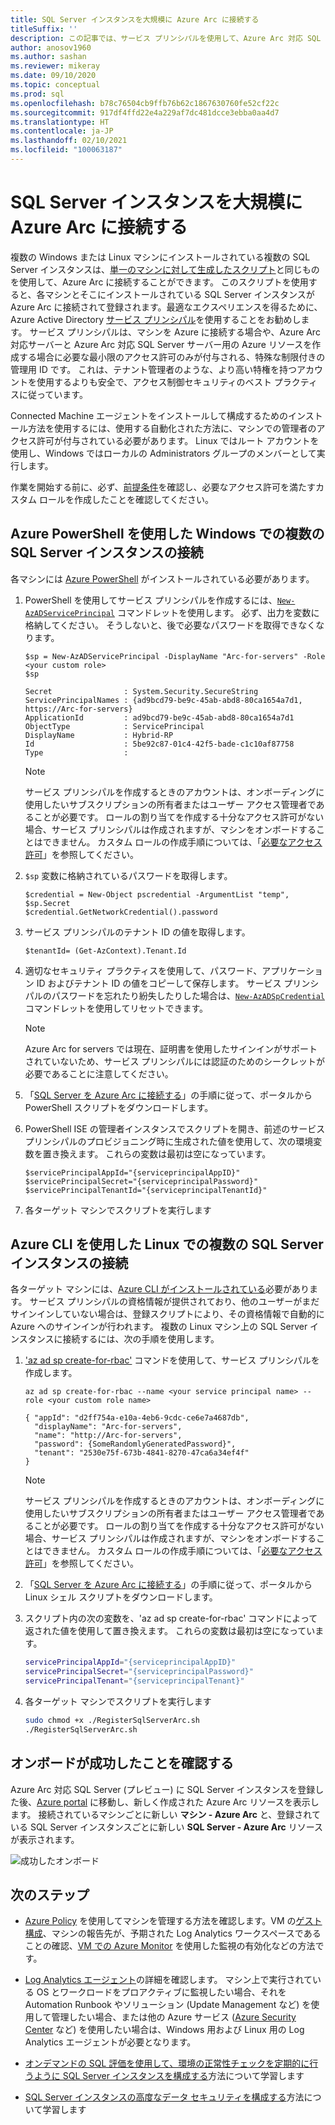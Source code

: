```yaml
---
title: SQL Server インスタンスを大規模に Azure Arc に接続する
titleSuffix: ''
description: この記事では、サービス プリンシパルを使用して、Azure Arc 対応 SQL Server サーバー (プレビュー) として SQL Server インスタンスを接続する方法について学習します。
author: anosov1960
ms.author: sashan
ms.reviewer: mikeray
ms.date: 09/10/2020
ms.topic: conceptual
ms.prod: sql
ms.openlocfilehash: b78c76504cb9ffb76b62c1867630760fe52cf22c
ms.sourcegitcommit: 917df4ffd22e4a229af7dc481dcce3ebba0aa4d7
ms.translationtype: HT
ms.contentlocale: ja-JP
ms.lasthandoff: 02/10/2021
ms.locfileid: "100063187"
---
```

# <a name="connect-sql-server-instances-to-azure-arc-at-scale"></a>SQL Server インスタンスを大規模に Azure Arc に接続する

複数の Windows または Linux マシンにインストールされている複数の SQL Server インスタンスは、[単一のマシンに対して生成したスクリプト](connect.md)と同じものを使用して、Azure Arc に接続することができます。 このスクリプトを使用すると、各マシンとそこにインストールされている SQL Server インスタンスが Azure Arc に接続されて登録されます。最適なエクスペリエンスを得るために、Azure Active Directory [サービス プリンシパル](/azure/active-directory/develop/app-objects-and-service-principals)を使用することをお勧めします。 サービス プリンシパルは、マシンを Azure に接続する場合や、Azure Arc 対応サーバーと Azure Arc 対応 SQL Server サーバー用の Azure リソースを作成する場合に必要な最小限のアクセス許可のみが付与される、特殊な制限付きの管理用 ID です。 これは、テナント管理者のような、より高い特権を持つアカウントを使用するよりも安全で、アクセス制御セキュリティのベスト プラクティスに従っています。  

Connected Machine エージェントをインストールして構成するためのインストール方法を使用するには、使用する自動化された方法に、マシンでの管理者のアクセス許可が付与されている必要があります。 Linux ではルート アカウントを使用し、Windows ではローカルの Administrators グループのメンバーとして実行します。

作業を開始する前に、必ず、[前提条件](overview.md#prerequisites)を確認し、必要なアクセス許可を満たすカスタム ロールを作成したことを確認してください。

## <a name="connecting-multiple-sql-server-instances-on-windows-using-azure-powershell"></a>Azure PowerShell を使用した Windows での複数の SQL Server インスタンスの接続

各マシンには [Azure PowerShell](/powershell/azure/install-az-ps) がインストールされている必要があります。

1. PowerShell を使用してサービス プリンシパルを作成するには、[`New-AzADServicePrincipal`](/powershell/module/az.resources/new-azadserviceprincipal) コマンドレットを使用します。 必ず、出力を変数に格納してください。 そうしないと、後で必要なパスワードを取得できなくなります。

    ```azurepowershell-interactive
    $sp = New-AzADServicePrincipal -DisplayName "Arc-for-servers" -Role <your custom role>
    $sp
    ```

    ```output
    Secret                : System.Security.SecureString
    ServicePrincipalNames : {ad9bcd79-be9c-45ab-abd8-80ca1654a7d1, https://Arc-for-servers}
    ApplicationId         : ad9bcd79-be9c-45ab-abd8-80ca1654a7d1
    ObjectType            : ServicePrincipal
    DisplayName           : Hybrid-RP
    Id                    : 5be92c87-01c4-42f5-bade-c1c10af87758
    Type                  :
    ```

   > [!NOTE]
   > サービス プリンシパルを作成するときのアカウントは、オンボーディングに使用したいサブスクリプションの所有者またはユーザー アクセス管理者であることが必要です。 ロールの割り当てを作成する十分なアクセス許可がない場合、サービス プリンシパルは作成されますが、マシンをオンボードすることはできません。 カスタム ロールの作成手順については、「[必要なアクセス許可](overview.md#required-permissions)」を参照してください。

2. `$sp` 変数に格納されているパスワードを取得します。

   ```azurepowershell-interactive
   $credential = New-Object pscredential -ArgumentList "temp", $sp.Secret
   $credential.GetNetworkCredential().password
   ```
3. サービス プリンシパルのテナント ID の値を取得します。
 
   ```azurepowershell-interactive
   $tenantId= (Get-AzContext).Tenant.Id
   ```
4. 適切なセキュリティ プラクティスを使用して、パスワード、アプリケーション ID およびテナント ID の値をコピーして保存します。 サービス プリンシパルのパスワードを忘れたり紛失したりした場合は、[`New-AzADSpCredential`](/powershell/module/azurerm.resources/new-azurermadspcredential) コマンドレットを使用してリセットできます。

   > [!NOTE]
   > Azure Arc for servers では現在、証明書を使用したサインインがサポートされていないため、サービス プリンシパルには認証のためのシークレットが必要であることに注意してください。

5. 「[SQL Server を Azure Arc に接続する](connect.md)」の手順に従って、ポータルから PowerShell スクリプトをダウンロードします。

6. PowerShell ISE の管理者インスタンスでスクリプトを開き、前述のサービス プリンシパルのプロビジョニング時に生成された値を使用して、次の環境変数を置き換えます。 これらの変数は最初は空になっています。

   ```azurepowershell-interactive
   $servicePrincipalAppId="{serviceprincipalAppID}"
   $servicePrincipalSecret="{serviceprincipalPassword}"
   $servicePrincipalTenantId="{serviceprincipalTenantId}"
   ```

7. 各ターゲット マシンでスクリプトを実行します

## <a name="connecting-multiple-sql-server-instances-on-linux-using-azure-cli"></a>Azure CLI を使用した Linux での複数の SQL Server インスタンスの接続

各ターゲット マシンには、[Azure CLI がインストールされている](/cli/azure/install-azure-cli)必要があります。 サービス プリンシパルの資格情報が提供されており、他のユーザーがまだサインインしていない場合は、登録スクリプトにより、その資格情報で自動的に Azure へのサインインが行われます。 複数の Linux マシン上の SQL Server インスタンスに接続するには、次の手順を使用します。

1. ['az ad sp create-for-rbac'](/cli/azure/ad/sp#az_ad_sp_create_for_rbac) コマンドを使用して、サービス プリンシパルを作成します。

   ```azurecli-interactive
   az ad sp create-for-rbac --name <your service principal name> --role <your custom role name>
   ```

   ```output
   { "appId": "d2ff754a-e10a-4eb6-9cdc-ce6e7a4687db",
     "displayName": "Arc-for-servers",
     "name": "http://Arc-for-servers",
     "password": {SomeRandomlyGeneratedPassword}",
     "tenant": "2530e75f-673b-4841-8270-47ca6a34ef4f"
   }
   ```

   > [!NOTE]
   > サービス プリンシパルを作成するときのアカウントは、オンボーディングに使用したいサブスクリプションの所有者またはユーザー アクセス管理者であることが必要です。 ロールの割り当てを作成する十分なアクセス許可がない場合、サービス プリンシパルは作成されますが、マシンをオンボードすることはできません。 カスタム ロールの作成手順については、「[必要なアクセス許可](overview.md#required-permissions)」を参照してください。

2. 「[SQL Server を Azure Arc に接続する](connect.md)」の手順に従って、ポータルから Linux シェル スクリプトをダウンロードします。

3. スクリプト内の次の変数を、'az ad sp create-for-rbac' コマンドによって返された値を使用して置き換えます。 これらの変数は最初は空になっています。

   ```bash
   servicePrincipalAppId="{serviceprincipalAppID}"
   servicePrincipalSecret="{serviceprincipalPassword}"
   servicePrincipalTenant="{serviceprincipalTenant}"
   ```

3. 各ターゲット マシンでスクリプトを実行します
 
   ```bash
   sudo chmod +x ./RegisterSqlServerArc.sh
   ./RegisterSqlServerArc.sh
   ```

## <a name="validate-successful-onboarding"></a>オンボードが成功したことを確認する

Azure Arc 対応 SQL Server (プレビュー) に SQL Server インスタンスを登録した後、[Azure portal](https://aka.ms/azureportal) に移動し、新しく作成された Azure Arc リソースを表示します。 接続されているマシンごとに新しい __マシン - Azure Arc__ と、登録されている SQL Server インスタンスごとに新しい __SQL Server - Azure Arc__ リソースが表示されます。 

![成功したオンボード](./media/join-at-scale/successful-onboard.png)

## <a name="next-steps"></a>次のステップ

- [Azure Policy](/azure/governance/policy/overview) を使用してマシンを管理する方法を確認します。VM の[ゲスト構成](/azure/governance/policy/concepts/guest-configuration)、マシンの報告先が、予期された Log Analytics ワークスペースであることの確認、[VM での Azure Monitor](/azure/azure-monitor/insights/vminsights-enable-policy) を使用した監視の有効化などの方法です。

- [Log Analytics エージェント](/azure/azure-monitor/platform/log-analytics-agent)の詳細を確認します。 マシン上で実行されている OS とワークロードをプロアクティブに監視したい場合、それを Automation Runbook やソリューション (Update Management など) を使用して管理したい場合、または他の Azure サービス ([Azure Security Center](/azure/security-center/security-center-intro) など) を使用したい場合は、Windows 用および Linux 用の Log Analytics エージェントが必要となります。

- [オンデマンドの SQL 評価を使用して、環境の正常性チェックを定期的に行うように SQL Server インスタンスを構成する](assess.md)方法について学習します

- [SQL Server インスタンスの高度なデータ セキュリティを構成する](configure-advanced-data-security.md)方法について学習します